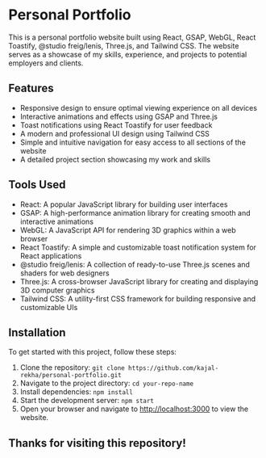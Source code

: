 # Personal Portfolio

This is a personal portfolio website built using React, GSAP, WebGL, React Toastify, @studio freig/lenis, Three.js, and Tailwind CSS. The website serves as a showcase of my skills, experience, and projects to potential employers and clients.

## Features

- Responsive design to ensure optimal viewing experience on all devices
- Interactive animations and effects using GSAP and Three.js
- Toast notifications using React Toastify for user feedback
- A modern and professional UI design using Tailwind CSS
- Simple and intuitive navigation for easy access to all sections of the website
- A detailed project section showcasing my work and skills

## Tools Used

- React: A popular JavaScript library for building user interfaces
- GSAP: A high-performance animation library for creating smooth and interactive animations
- WebGL: A JavaScript API for rendering 3D graphics within a web browser
- React Toastify: A simple and customizable toast notification system for React applications
- @studio freig/lenis: A collection of ready-to-use Three.js scenes and shaders for web designers
- Three.js: A cross-browser JavaScript library for creating and displaying 3D computer graphics
- Tailwind CSS: A utility-first CSS framework for building responsive and customizable UIs

## Installation

To get started with this project, follow these steps:

1. Clone the repository: `git clone https://github.com/kajal-rekha/personal-portfolio.git`
2. Navigate to the project directory: `cd your-repo-name`
3. Install dependencies: `npm install`
4. Start the development server: `npm start`
5. Open your browser and navigate to [http://localhost:3000](http://localhost:3000) to view the website.


## Thanks for visiting this repository!
